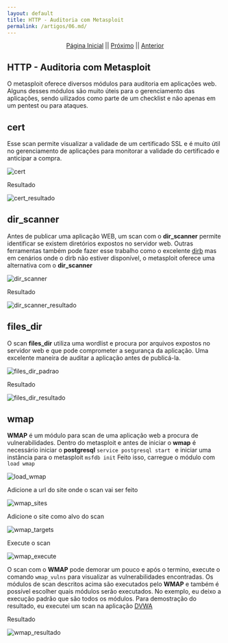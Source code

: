 ```yaml
---
layout: default
title: HTTP - Auditoria com Metasploit
permalink: /artigos/06.md/
---
```

  
  
<p align="center">
 <a href="https://carineconstantino.github.io/cybersecurity/">Página Inicial</a>
 || 
 <a href="https://carineconstantino.github.io/cybersecurity/artigos/07.md">Próximo</a>  
 || 
 <a href="https://carineconstantino.github.io/cybersecurity/artigos/05.md">Anterior</a>   
</p>

## HTTP - Auditoria com Metasploit

O metasploit oferece diversos módulos para auditoria em aplicações web. Alguns desses módulos são muito úteis para o gerenciamento das aplicações, sendo uilizados como parte de um checklist e não apenas em um pentest ou para ataques. 

## cert

Esse scan permite visualizar a validade de um certificado SSL e é muito útil no gerenciamento de aplicações para monitorar a validade do certificado e anticipar a compra. 

![cert](https://carineconstantino.github.io/cybersecurity/artigos/imagens/cert.png)

Resultado 

![cert_resultado](https://carineconstantino.github.io/cybersecurity/artigos/imagens/cert_resultado.png)


## dir_scanner

Antes de publicar uma aplicação WEB, um scan com o **dir_scanner** permite identificar se existem diretórios expostos no servidor web. Outras ferramentas também pode fazer esse trabalho como o excelente [dirb](https://tools.kali.org/web-applications/dirb) mas em cenários onde o dirb não estiver disponível, o metasploit oferece uma alternativa com o **dir_scanner**

![dir_scanner](https://carineconstantino.github.io/cybersecurity/artigos/imagens/dir_scanner.png)

Resultado

![dir_scanner_resultado](https://carineconstantino.github.io/cybersecurity/artigos/imagens/dir_scanner_resultado.png)

## files_dir

O scan **files_dir** utiliza uma wordlist e procura por arquivos expostos no servidor web e que pode comprometer a segurança da aplicação. Uma excelente maneira de auditar a aplicação antes de publicá-la. 

![files_dir_padrao](https://carineconstantino.github.io/cybersecurity/artigos/imagens/files_dir_padrao.png)

Resultado

![files_dir_resultado](https://carineconstantino.github.io/cybersecurity/artigos/imagens/files_dir_resultado.png)

## wmap 

**WMAP** é um módulo para scan de uma aplicação web a procura de vulnerabilidades. Dentro do metasploit e antes de iniciar o **wmap** é necessário iniciar o **postgresql** ```service postgresql start ``` e iniciar uma instância para o metasploit ```msfdb init``` Feito isso, carregue o módulo com ```load wmap```

![load_wmap](https://carineconstantino.github.io/cybersecurity/artigos/imagens/load_wmap.png)

Adicione a url do site onde o scan vai ser feito 

![wmap_sites](https://carineconstantino.github.io/cybersecurity/artigos/imagens/wmap_sites.png)

Adicione o site como alvo do scan 

![wmap_targets](https://carineconstantino.github.io/cybersecurity/artigos/imagens/wmap_targets.png)

Execute o scan 

![wmap_execute](https://carineconstantino.github.io/cybersecurity/artigos/imagens/wmap_execute.png)

O scan com o **WMAP** pode demorar um pouco e após o termino, execute o comando ```wmap_vulns``` para visualizar as vulnerabilidades encontradas. Os módulos de scan descritos acima são executados pelo **WMAP** e também é possível escolher quais módulos serão executados. No exemplo, eu deixo a execução padrão que são todos os módulos. Para demostração do resultado, eu executei um scan na aplicação [DVWA](http://www.dvwa.co.uk) 

Resultado 

![wmap_resultado](https://carineconstantino.github.io/cybersecurtity/artigos/imagens/wmap_resultado.png)


